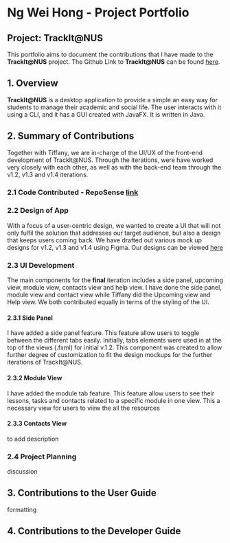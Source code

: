 # Ng Wei Hong - Project Portfolio

## Project: TrackIt@NUS

This portfolio aims to document the contributions that I have made to the **TrackIt@NUS** project. The Github Link to
 **TrackIt@NUS** can be found [here](https://github.com/AY2021S1-CS2103T-W13-4/tp).
 
## 1. Overview
**TrackIt@NUS** is a desktop application to provide a simple an easy way for students to manage their academic and
 social life. The user interacts with it using a CLI, and it has a GUI created with JavaFX. It is written in Java.

## 2. Summary of Contributions
Together with Tiffany, we are in-charge of the UI/UX of the front-end development of TrackIt@NUS. 
Through the iterations, were have worked very closely with each other, as well as with the back-end team through the v1.2, v1.3 and v1.4 iterations.

### 2.1 Code Contributed - RepoSense [link](https://nus-cs2103-ay2021s1.github.io/tp-dashboard/#breakdown=true&search=&sort=groupTitle&sortWithin=title&since=2020-08-14&until=2020-11-09&timeframe=commit&mergegroup=&groupSelect=groupByRepos&checkedFileTypes=docs~functional-code~test-code~other&tabOpen=true&tabType=authorship&tabAuthor=justweihong&tabRepo=AY2021S1-CS2103T-W13-4%2Ftp%5Bmaster%5D&authorshipIsMergeGroup=false&authorshipFileTypes=docs~functional-code)

### 2.2 Design of App 
With a focus of a user-centric design, we wanted to create a UI that will not only fulfil the solution that
 addresses our target audience, but also a design that keeps users coming back. 
 We have drafted out various mock up designs for v1.2, v1.3 and v1.4 using Figma. 
 Our designs can be viewed [here](https://www.figma.com/file/4CJHXSfo1oevJtZrUQrzbK/CS2103T-W13-4-TrackIt-NUS?node-id=1%3A38)

### 2.3 UI Development
The main components for the **final** iteration includes a side panel, upcoming view, module view, contacts view and help view.
 I have done the side panel, module view and contact view while Tiffany did the Upcoming view and Help view. 
 We both contributed equally in terms of the styling of the UI. 
 
#### 2.3.1 Side Panel
I have added a side panel feature. This feature allow users to toggle between the different tabs easily. 
Initially, tabs elements were used in at the top of the views (.fxml) for initial v.1.2. 
This component was created to allow further degree of customization to fit the design mockups for the further
 iterations of TrackIt@NUS.

#### 2.3.2 Module View
I have added the module tab feature. 
This feature allow users to see their lessons, tasks and contacts related to a specific module in one view. 
This a necessary view for users to view the all the resources

#### 2.3.3 Contacts View
to add description


### 2.4 Project Planning
discussion

## 3. Contributions to the User Guide
formatting


## 4. Contributions to the Developer Guide
